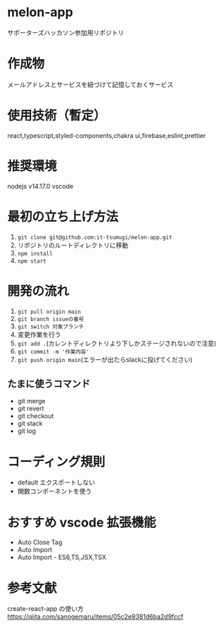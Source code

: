 # melon-app

サポーターズハッカソン参加用リポジトリ

# 作成物

メールアドレスとサービスを紐づけて記憶しておくサービス

# 使用技術（暫定）

react,typescript,styled-components,chakra ui,firebase,eslint,prettier

# 推奨環境

nodejs v14.17.0
vscode

# 最初の立ち上げ方法

1. `git clone git@github.com:it-tsumugi/melon-app.git`
2. リポジトリのルートディレクトリに移動 
3. `npm install`
4. `npm start` 

# 開発の流れ

1. `git pull origin main`
2. `git branch issueの番号`
3. `git switch 対象ブランチ`
4. 変更作業を行う
5. `git add .`(カレントディレクトリより下しかステージされないので注意)
6. `git commit -m '作業内容'`
7. `git push origin main`(エラーが出たらslackに投げてください)

## たまに使うコマンド
- git merge
- git revert
- git checkout
- git stack
- git log

# コーディング規則

- default エクスポートしない
- 関数コンポーネントを使う

# おすすめ vscode 拡張機能

- Auto Close Tag
- Auto Import
- Auto Import - ES6,TS,JSX,TSX

# 参考文献

create-react-app の使い方
https://qiita.com/sanogemaru/items/05c2e9381d6ba2d9fccf
